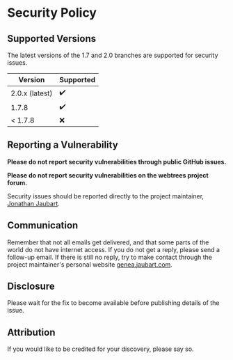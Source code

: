 # Security Policy

## Supported Versions

The latest versions of the 1.7 and 2.0 branches are supported for security issues.

| Version        | Supported          |
| -------------- | ------------------ |
| 2.0.x (latest) | :heavy_check_mark: |
| 1.7.8          | :heavy_check_mark: |
| < 1.7.8        | :x:                |

## Reporting a Vulnerability

**Please do not report security vulnerabilities through public GitHub issues.**

**Please do not report security vulnerabilities on the webtrees project forum.**

Security issues should be reported directly to the project maintainer,
[Jonathan Jaubart](mailto:dev@jaubart.com).

## Communication

Remember that not all emails get delivered, and that some parts of the world do not have internet access.
If you do not get a reply, please send a follow-up email.
If there is still no reply, try to make contact through the project maintainer's personal website [genea.jaubart.com](https://genea.jaubart.com/wt/).

## Disclosure

Please wait for the fix to become available before publishing details of the issue.

## Attribution

If you would like to be credited for your discovery, please say so.
